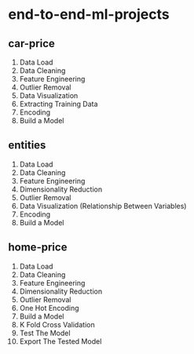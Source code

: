 # end-to-end-ml-projects

## car-price

1. Data Load
2. Data Cleaning
3. Feature Engineering
4. Outlier Removal
5. Data Visualization
6. Extracting Training Data
7. Encoding
8. Build a Model

## entities

1. Data Load
2. Data Cleaning
3. Feature Engineering
4. Dimensionality Reduction
5. Outlier Removal
6. Data Visualization (Relationship Between Variables)
7. Encoding
8. Build a Model

## home-price

1. Data Load
2. Data Cleaning
3. Feature Engineering
4. Dimensionality Reduction
5. Outlier Removal 
6. One Hot Encoding
7. Build a Model
8. K Fold Cross Validation
9. Test The Model
10. Export The Tested Model